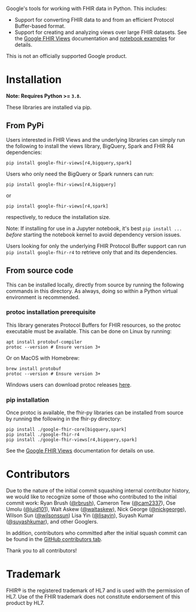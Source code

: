
Google's tools for working with FHIR data in Python. This includes:

* Support for converting FHIR data to and from an efficient Protocol Buffer-based format.
* Support for creating and analyzing views over large FHIR datasets. See the [Google FHIR Views](google-fhir-views/README.md) documentation and [notebook examples](examples) for details.

This is not an officially supported Google product.

# Installation

__Note: Requires Python >= `3.8`.__

These libraries are installed via pip.

## From PyPi

Users interested in FHIR Views and the underlying libraries can simply run the
following to install the views library, BigQuery, Spark and FHIR R4 dependencies:

```
pip install google-fhir-views[r4,bigquery,spark]
```

Users who only need the BigQuery or Spark runners can run:

```
pip install google-fhir-views[r4,bigquery]
```

or

```
pip install google-fhir-views[r4,spark]
```
respectively, to reduce the installation size.

Note: If installing for use in a Jupyter notebook, it's best `pip install ...` _before_ starting the notebook kernel to avoid dependency version issues.

Users looking for only the underlying FHIR Protocol Buffer support can
run `pip install google-fhir-r4` to retrieve only that and its dependencies.

## From source code
This can be installed locally, directly from source by running the following
commands in this directory. As always, doing so within a Python virtual
environment is recommended.

### protoc installation prerequisite
This library generates Protocol Buffers for FHIR resources, so the protoc
executable must be available. This can be done on Linux by running:

```
apt install protobuf-compiler
protoc --version # Ensure version 3+
```

Or on MacOS with Homebrew:

```
brew install protobuf
protoc --version # Ensure version 3+
```

Windows users can download protoc releases [here](https://github.com/protocolbuffers/protobuf/releases).

### pip installation
Once protoc is available, the fhir-py libraries can be installed from source by
running the following in the fhir-py directory:

```
pip install ./google-fhir-core[bigquery,spark]
pip install ./google-fhir-r4
pip install ./google-fhir-views[r4,bigquery,spark]
```

See the [Google FHIR Views](google-fhir-views/README.md) documentation for
details on use.

# Contributors

Due to the nature of the initial commit squashing internal contributor history,
we would like to recognize some of those who contributed to the initial
commit work:
Ryan Brush ([@rbrush](https://github.com/rbrush)),
Cameron Tew ([@cam2337](https://github.com/cam2337)),
Ose Umolu ([@luid101](https://github.com/luid101)),
Walt Askew ([@waltaskew](https://github.com/waltaskew)),
Nick George ([@nickgeorge](https://github.com/nickgeorge)),
Wilson Sun ([@wilsonssun](https://github.com/wilsonssun))
Lisa Yin ([@lisayin](https://github.com/lisayin)),
Suyash Kumar ([@suyashkumar](https://github.com/suyashkumar)), and other Googlers.

In addition, contributors who committed after the initial squash commit can be
found in the
[GitHub contributors tab](https://github.com/google/fhir-py/graphs/contributors).

Thank you to all contributors!

# Trademark

FHIR® is the registered trademark of HL7 and is used with the permission of HL7. Use of the FHIR trademark does not constitute endorsement of this product by HL7.
